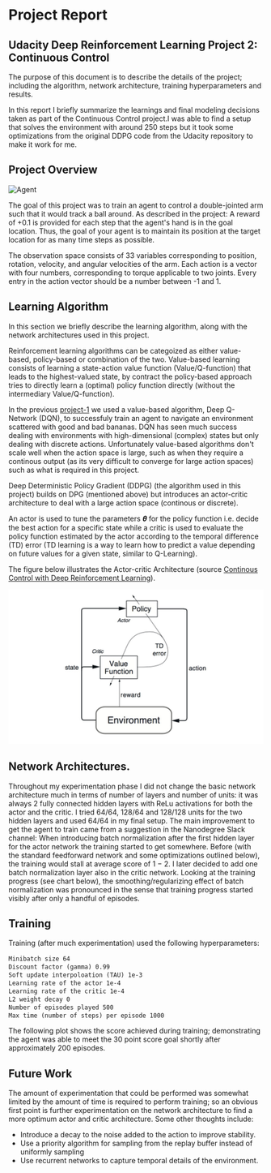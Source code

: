 # Project Report 
## Udacity Deep Reinforcement Learning Project 2: Continuous Control 

The purpose of this document is to describe the details of the project; including the algorithm, network architecture, training hyperparameters and results.

In this report I briefly summarize the learnings and final modeling decisions taken as part of the Continuous Control project.I was able to find a setup that solves the environment with around 250 steps but it took some optimizations from the original DDPG code from the Udacity repository to make it work for me.

## Project Overview

[//]: # (Image References)

[image1]: https://github.com/joshnewnham/Udacity_DeepReinforcementLearning_Project2/blob/master/images/reacher.gif "Agent"

![Agent][image1]

The goal of this project was to train an agent to control a double-jointed arm such that it would track a ball around. As described in the project: A reward of +0.1 is provided for each step that the agent's hand is in the goal location. Thus, the goal of your agent is to maintain its position at the target location for as many time steps as possible.

The observation space consists of 33 variables corresponding to position, rotation, velocity, and angular velocities of the arm. Each action is a vector with four numbers, corresponding to torque applicable to two joints. Every entry in the action vector should be a number between -1 and 1.

## Learning Algorithm

In this section we briefly describe the learning algorithm, along with the network architectures used in this project.

Reinforcement learning algorithms can be categoized as either value-based, policy-based or combination of the two. Value-based learning consists of learning a state-action value function (Value/Q-function) that leads to the highest-valued state, by contract the policy-based approach tries to directly learn a (optimal) policy function directly (without the intermediary Value/Q-function).

In the previous [project-1](https://github.com/sysadminamit/Udacity-Deep-Reinforcement-learning-Project-1) we used a value-based algorithm, Deep Q-Network (DQN), to successfuly train an agent to navigate an environment scattered with good and bad bananas. DQN has seen much success dealing with environments with high-dimensional (complex) states but only dealing with discrete actions. Unfortunately value-based algorithms don't scale well when the action space is large, such as when they require a continous output (as its very difficult to converge for large action spaces) such as what is required in this project.

Deep Deterministic Policy Gradient (DDPG) (the algorithm used in this project) builds on DPG (mentioned above) but introduces an actor-critic architecture to deal with a large action space (continous or discrete).

An actor is used to tune the parameters 𝜽 for the policy function i.e. decide the best action for a specific state while a critic is used to evaluate the policy function estimated by the actor according to the temporal difference (TD) error (TD learning is a way to learn how to predict a value depending on future values for a given state, similar to Q-Learning).

The figure below illustrates the Actor-critic Architecture (source [Continous Control with Deep Reinforcement Learning](https://arxiv.org/pdf/1509.02971.pdf)).

![ ](Images/actor_critic_architecture_image.png)


## Network Architectures.
Throughout my experimentation phase I did not change the basic network architecture much in terms of number of layers and number of units: it was always 2 fully connected hidden layers with ReLu activations for both the actor and the critic. I tried 64/64, 128/64 and 128/128 units for the two hidden layers and used 64/64 in my final setup. The main improvement to get the agent to train came from a suggestion in the Nanodegree Slack channel: When introducing batch normalization after the first hidden layer for the actor network the training started to get somewhere. Before (with the standard feedforward network and some optimizations outlined below), the training would stall at average score of 1 − 2. I later decided to add one batch normalization layer also in the critic network. Looking at the training progress (see chart below), the smoothing/regularizing effect of batch normalization was pronounced in the sense that training progress started visibly after only a handful of episodes.

## Training
Training (after much experimentation) used the following hyperparameters:

```Replay buffer size 100000
Minibatch size 64
Discount factor (gamma) 0.99
Soft update interpoloation (TAU) 1e-3
Learning rate of the actor 1e-4
Learning rate of the critic 1e-4
L2 weight decay 0
Number of episodes played 500
Max time (number of steps) per episode 1000
```
The following plot shows the score achieved during training; demonstrating the agent was able to meet the 30 point score goal shortly after approximately 200 episodes.

## Future Work
The amount of experimentation that could be performed was somewhat limited by the amount of time is required to perform training; so an obvious first point is further experimentation on the network architecture to find a more optimum actor and critic architecture. Some other thoughts include:

 - Introduce a decay to the noise added to the action to improve stability.
 - Use a priority algorithm for sampling from the replay buffer instead of uniformly sampling
 - Use recurrent networks to capture temporal details of the environment.
